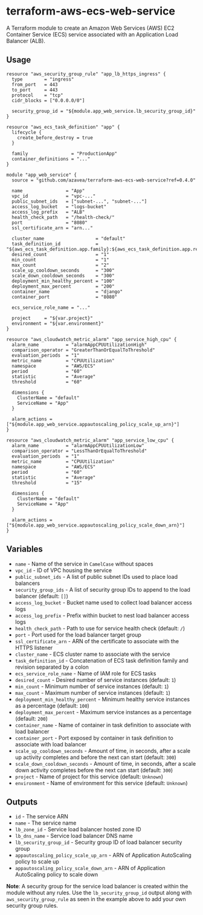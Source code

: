 # terraform-aws-ecs-web-service

A Terraform module to create an Amazon Web Services (AWS) EC2 Container Service (ECS) service associated with an Application Load Balancer (ALB).

## Usage

```hcl
resource "aws_security_group_rule" "app_lb_https_ingress" {
  type        = "ingress"
  from_port   = 443
  to_port     = 443
  protocol    = "tcp"
  cidr_blocks = ["0.0.0.0/0"]

  security_group_id = "${module.app_web_service.lb_security_group_id}"
}

resource "aws_ecs_task_definition" "app" {
  lifecycle {
    create_before_destroy = true
  }

  family                = "ProductionApp"
  container_definitions = "..."
}

module "app_web_service" {
  source = "github.com/azavea/terraform-aws-ecs-web-service?ref=0.4.0"

  name                = "App"
  vpc_id              = "vpc-..."
  public_subnet_ids   = ["subnet-...", "subnet-..."]
  access_log_bucket   = "logs-bucket"
  access_log_prefix   = "ALB"
  health_check_path   = "/health-check/"
  port                = "8080"
  ssl_certificate_arn = "arn..."

  cluster_name                   = "default"
  task_definition_id             = "${aws_ecs_task_definition.app.family}:${aws_ecs_task_definition.app.revision}"
  desired_count                  = "1"
  min_count                      = "1"
  max_count                      = "2"
  scale_up_cooldown_seconds      = "300"
  scale_down_cooldown_seconds    = "300"
  deployment_min_healthy_percent = "100"
  deployment_max_percent         = "200"
  container_name                 = "django"
  container_port                 = "8080"
  
  ecs_service_role_name = "..."

  project     = "${var.project}"
  environment = "${var.environment}"
}

resource "aws_cloudwatch_metric_alarm" "app_service_high_cpu" {
  alarm_name          = "alarmAppCPUUtilizationHigh"
  comparison_operator = "GreaterThanOrEqualToThreshold"
  evaluation_periods  = "1"
  metric_name         = "CPUUtilization"
  namespace           = "AWS/ECS"
  period              = "60"
  statistic           = "Average"
  threshold           = "60"

  dimensions {
    ClusterName = "default"
    ServiceName = "App"
  }

  alarm_actions = ["${module.app_web_service.appautoscaling_policy_scale_up_arn}"]
}

resource "aws_cloudwatch_metric_alarm" "app_service_low_cpu" {
  alarm_name          = "alarmAppCPUUtilizationLow"
  comparison_operator = "LessThanOrEqualToThreshold"
  evaluation_periods  = "1"
  metric_name         = "CPUUtilization"
  namespace           = "AWS/ECS"
  period              = "60"
  statistic           = "Average"
  threshold           = "15"

  dimensions {
    ClusterName = "default"
    ServiceName = "App"
  }

  alarm_actions = ["${module.app_web_service.appautoscaling_policy_scale_down_arn}"]
}
```

## Variables

- `name` - Name of the service in `CamelCase` without spaces
- `vpc_id` - ID of VPC housing the service
- `public_subnet_ids` - A list of public subnet IDs used to place load balancers
- `security_group_ids` - A list of security group IDs to append to the load balancer (default: `[]`)
- `access_log_bucket` - Bucket name used to collect load balancer access logs
- `access_log_prefix` - Prefix within bucket to nest load balancer access logs
- `health_check_path` - Path to use for service health check (default: `/`)
- `port` - Port used for the load balancer target group
- `ssl_certificate_arn` - ARN of the certificate to associate with the HTTPS listener
- `cluster_name` - ECS cluster name to associate with the service
- `task_definition_id` - Concatenation of ECS task definition family and revision separated by a colon
- `ecs_service_role_name` - Name of IAM role for ECS tasks
- `desired_count` - Desired number of service instances (default: `1`)
- `min_count` - Minimum number of service instances (default: `1`)
- `max_count` - Maximum number of service instances (default: `1`)
- `deployment_min_healthy_percent` - Minimum healthy service instances as a percentage (default: `100`)
- `deployment_max_percent` - Maximum service instances as a percentage (default: `200`)
- `container_name` - Name of container in task definition to associate with load balancer
- `container_port` - Port exposed by container in task definition to associate with load balancer
- `scale_up_cooldown_seconds` - Amount of time, in seconds, after a scale up activity completes and before the next can start (default: `300`)
- `scale_down_cooldown_seconds` - Amount of time, in seconds, after a scale down activity completes before the next can start (default: `300`)
- `project` - Name of project for this service (default: `Unknown`)
- `environment` - Name of environment for this service (default: `Unknown`)

## Outputs

- `id` - The service ARN
- `name` - The service name
- `lb_zone_id` - Service load balancer hosted zone ID
- `lb_dns_name` - Service load balancer DNS name
- `lb_security_group_id` - Security group ID of load balancer security group
- `appautoscaling_policy_scale_up_arn` - ARN of Application AutoScaling policy to scale up
- `appautoscaling_policy_scale_down_arn` - ARN of Application AutoScaling policy to scale down

**Note**: A security group for the service load balancer is created within the module without any rules. Use the `lb_security_group_id` output along with `aws_security_group_rule` as seen in the example above to add your own security group rules.
